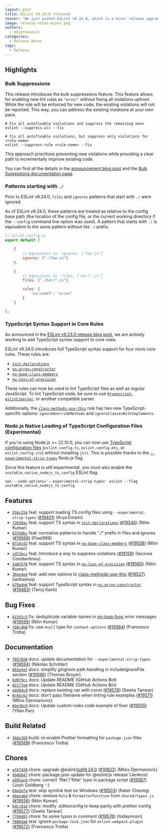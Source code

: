 ```yaml
---
layout: post
title: ESLint v9.24.0 released
teaser: "We just pushed ESLint v9.24.0, which is a minor release upgrade of ESLint. This release adds some new features and fixes several bugs found in the previous release."
image: release-notes-minor.png
authors:
  - mdjermanovic
categories:
  - Release Notes
tags:
  - Release
---
```



## Highlights

### Bulk Suppressions

This release introduces the bulk suppressions feature. This feature allows for enabling new lint rules as `"error"` without fixing all violations upfront. While the rule will be enforced for new code, the existing violations will not be reported. This way, you can address the existing violations at your own pace.

```shell
# Fix all autofixable violations and suppress the remaining ones
eslint --suppress-all --fix

# Fix all autofixable violations, but suppress only violations for <rule-name>
eslint --suppress-rule <rule-name> --fix
```

This approach prioritizes preventing new violations while providing a clear path to incrementally improve existing code.

You can find all the details in the [announcement blog post](/blog/2025/04/introducing-bulk-suppressions/) and the [Bulk Supressions documentation page](/docs/latest/use/suppressions).

### Patterns starting with `./`

Prior to ESLint v9.24.0, `files` and `ignores` patterns that start with `./` were ignored.

As of ESLint v9.24.0, these patterns are treated as relative to the config base path (the location of the config file, or the current working directory if the `--config` command line option was used). A pattern that starts with `./` is equivalent to the same pattern without the `./` prefix.

```js
// eslint.config.js
export default [

    {
        // Equivalent to `ignores: ["foo.js"]`
        ignores: ["./foo.js"]
    },

    {
        // Equivalent to `files: ["bar/*.js"]`
        files: ["./bar/*.js"],

        rules: {
            "no-undef": "error"
        }
    }

];
```

### TypeScript Syntax Support in Core Rules

As announced in the [ESLint v9.23.0 release blog post](/blog/2025/03/eslint-v9.23.0-released/), we are actively working to add TypeScript syntax support to core rules.

ESLint v9.24.0 introduces full TypeScript syntax support for four more core rules. These rules are:

* [`init-declarations`](/docs/latest/rules/init-declarations)
* [`no-array-constructor`](/docs/latest/rules/no-array-constructor)
* [`no-dupe-class-members`](/docs/latest/rules/no-dupe-class-members)
* [`no-loss-of-precision`](/docs/latest/rules/no-loss-of-precision)

These rules can now be used to lint TypeScript files as well as regular JavaScript.
To lint TypeScript code, be sure to use [`@typescript-eslint/parser`](https://typescript-eslint.io/packages/parser/), or another compatible parser.

Additionally, the [`class-methods-use-this`](/docs/latest/rules/class-methods-use-this) rule has two new TypeScript-specific options: `ignoreOverrideMethods` and `ignoreClassesWithImplements`.

### Node.js Native Loading of TypeScript Configuration Files (Experimental)

If you're using Node.js >= 22.10.0, you can now use [TypeScript configuration files](/docs/latest/use/configure/configuration-files#typescript-configuration-files) (`eslint.config.ts`, `eslint.config.mts`, or `eslint.config.cts`) without installing `jiti`. This is possible thanks to the [`--experimental-strip-types`](https://nodejs.org/docs/latest-v22.x/api/cli.html#--experimental-strip-types) Node.js flag.

Since this feature is still experimental, you must also enable the `unstable_native_nodejs_ts_config` ESLint flag.

```shell
npx --node-options='--experimental-strip-types' eslint --flag unstable_native_nodejs_ts_config
```





## Features


* [`556c25b`](https://github.com/eslint/eslint/commit/556c25bbadd640ba9465ca6ec152f10959591666) feat: support loading TS config files using `--experimental-strip-types` ([#19401](https://github.com/eslint/eslint/issues/19401)) (Arya Emami)
* [`72650ac`](https://github.com/eslint/eslint/commit/72650acdb715fc25c675dc6368877b0e3f8d3885) feat: support TS syntax in [`init-declarations`](/docs/rules/init-declarations) ([#19540](https://github.com/eslint/eslint/issues/19540)) (Nitin Kumar)
* [`03fb0bc`](https://github.com/eslint/eslint/commit/03fb0bca2be41597fcea7c0e84456bbaf2e5acca) feat: normalize patterns to handle "./" prefix in files and ignores ([#19568](https://github.com/eslint/eslint/issues/19568)) (Pixel998)
* [`071dcd3`](https://github.com/eslint/eslint/commit/071dcd3a8e34aeeb52d0b9c23c2c4a1e58b45858) feat: support TS syntax in [`no-dupe-class-members`](/docs/rules/no-dupe-class-members) ([#19558](https://github.com/eslint/eslint/issues/19558)) (Nitin Kumar)
* [`cd72bcc`](https://github.com/eslint/eslint/commit/cd72bcc0c8d81fbf47ff3c8fe05ae48e1d862246) feat: Introduce a way to suppress violations ([#19159](https://github.com/eslint/eslint/issues/19159)) (Iacovos Constantinou)
* [`2a81578`](https://github.com/eslint/eslint/commit/2a81578ac179b1eeb1484fddee31913ed99042a2) feat: support TS syntax in [`no-loss-of-precision`](/docs/rules/no-loss-of-precision) ([#19560](https://github.com/eslint/eslint/issues/19560)) (Nitin Kumar)
* [`30ae4ed`](https://github.com/eslint/eslint/commit/30ae4ed093d19e9950d09c2ab57f43d3564e31c9) feat: add new options to [class-methods-use-this](/docs/rules/class-methods-use-this) ([#19527](https://github.com/eslint/eslint/issues/19527)) (sethamus)
* [`b79ade6`](https://github.com/eslint/eslint/commit/b79ade6c1e0765457637f7ddaa52a39eed3aad38) feat: support TypeScript syntax in [`no-array-constructor`](/docs/rules/no-array-constructor) ([#19493](https://github.com/eslint/eslint/issues/19493)) (Tanuj Kanti)






## Bug Fixes


* [`b23d1c5`](https://github.com/eslint/eslint/commit/b23d1c5f0297c5e2e9a4ff70533f3c0bdbfc34b8) fix: deduplicate variable names in [no-loop-func](/docs/rules/no-loop-func) error messages ([#19595](https://github.com/eslint/eslint/issues/19595)) (Nitin Kumar)
* [`fb8cdb8`](https://github.com/eslint/eslint/commit/fb8cdb842edcc035969e14b7b7e3ee372304f2d7) fix: use `any[]` type for `context.options` ([#19584](https://github.com/eslint/eslint/issues/19584)) (Francesco Trotta)




## Documentation


* [`f857820`](https://github.com/eslint/eslint/commit/f8578206cc9b9fcd03dc5311f8a2d96b7b3359a5) docs: update documentation for `--experimental-strip-types` ([#19594](https://github.com/eslint/eslint/issues/19594)) (Nikolas Schröter)
* [`803e4af`](https://github.com/eslint/eslint/commit/803e4af48e7fc3a2051e8c384f30fe4a318520e3) docs: simplify gitignore path handling in includeIgnoreFile section ([#19596](https://github.com/eslint/eslint/issues/19596)) (Thomas Broyer)
* [`6d979cc`](https://github.com/eslint/eslint/commit/6d979ccc183454e616bc82a598db5402e9d63dcf) docs: Update README (GitHub Actions Bot)
* [`82177e4`](https://github.com/eslint/eslint/commit/82177e4108d6b3e63ece6072d923c0a2c08907bf) docs: Update README (GitHub Actions Bot)
* [`e849dc0`](https://github.com/eslint/eslint/commit/e849dc01286cde5b6e2f0e04bf36928710633715) docs: replace existing var with const ([#19578](https://github.com/eslint/eslint/issues/19578)) (Sweta Tanwar)
* [`0c65c62`](https://github.com/eslint/eslint/commit/0c65c628022ff3ce40598c1a6ce95728e7eda317) docs: don't pass filename when linting rule examples ([#19571](https://github.com/eslint/eslint/issues/19571)) (Milos Djermanovic)
* [`6be36c9`](https://github.com/eslint/eslint/commit/6be36c99432ecdc72e33b6fb3293cf28f66ab78d) docs: Update custom-rules code example of fixer ([#19555](https://github.com/eslint/eslint/issues/19555)) (Yifan Pan)






## Build Related


* [`366e369`](https://github.com/eslint/eslint/commit/366e3694afd85ab6605adf4fee4dfa1316be8b74) build: re-enable Prettier formatting for `package.json` files ([#19569](https://github.com/eslint/eslint/issues/19569)) (Francesco Trotta)




## Chores


* [`ef67420`](https://github.com/eslint/eslint/commit/ef6742091d49fc1809ad933f1daeff7124f57e93) chore: upgrade @eslint/js@9.24.0 ([#19602](https://github.com/eslint/eslint/issues/19602)) (Milos Djermanovic)
* [`4946847`](https://github.com/eslint/eslint/commit/4946847bb675ee26c3a52bfe3bca63a0dc5e5c61) chore: package.json update for @eslint/js release (Jenkins)
* [`a995acb`](https://github.com/eslint/eslint/commit/a995acbe32471ce8c20cbf9f48b4f3e1d8bc2229) chore: correct 'flter'/'filter' typo in package script ([#19587](https://github.com/eslint/eslint/issues/19587)) (Josh Goldberg ✨)
* [`b9a5efa`](https://github.com/eslint/eslint/commit/b9a5efa937046f2d3f97e6caabb67a4bc182c983) test: skip symlink test on Windows ([#19503](https://github.com/eslint/eslint/issues/19503)) (fisker Cheung)
* [`46eea6d`](https://github.com/eslint/eslint/commit/46eea6d1cbed41d020cb76841ebba30710b0afd0) chore: remove `Rule` & `FormatterFunction` from `shared/types.js` ([#19556](https://github.com/eslint/eslint/issues/19556)) (Nitin Kumar)
* [`bdcc91d`](https://github.com/eslint/eslint/commit/bdcc91d5b61ad1b3e55044767362548c906f5462) chore: modify .editorconfig to keep parity with prettier config ([#19577](https://github.com/eslint/eslint/issues/19577)) (Sweta Tanwar)
* [`7790d83`](https://github.com/eslint/eslint/commit/7790d8305a8cef7cc95c331205d59d6b3c2b4e2e) chore: fix some typos in comment ([#19576](https://github.com/eslint/eslint/issues/19576)) (todaymoon)
* [`76064a6`](https://github.com/eslint/eslint/commit/76064a632438533bbb90e253ec72d172e948d200) test: ignore `package-lock.json` for `eslint-webpack-plugin` ([#19572](https://github.com/eslint/eslint/issues/19572)) (Francesco Trotta)


